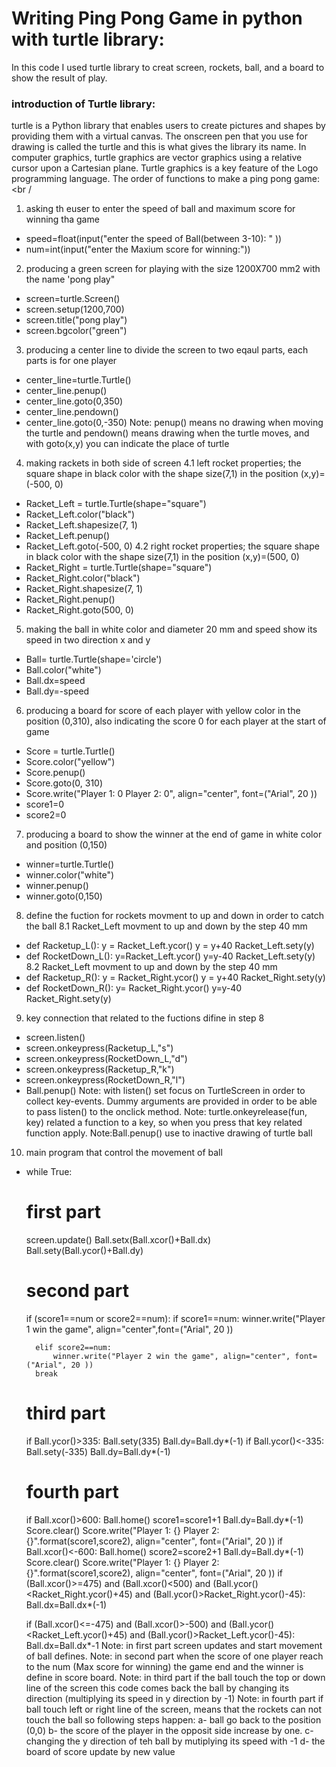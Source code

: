 # Writing Ping Pong Game in python with turtle library:
In this code I used turtle library to creat screen, rockets, ball, and a board to show the result of play.

### introduction of Turtle library:
turtle is a Python library that enables users to create pictures and shapes by providing them with a virtual canvas. The onscreen pen that you use for drawing is called the turtle and this is what gives the library its name. In computer graphics, turtle graphics are vector graphics using a relative cursor upon a Cartesian plane. Turtle graphics is a key feature of the Logo programming language. 
The order of functions to make a ping pong game:<br /
1. asking th euser to enter the speed of ball and maximum score for winning tha game
* speed=float(input("enter the speed of Ball(between 3-10): " ))
* num=int(input("enter the Maxium score for winning:"))<br />
2. producing a green screen for playing with the size 1200X700 mm2 with the name 'pong play"
* screen=turtle.Screen()
* screen.setup(1200,700)
* screen.title("pong play")
* screen.bgcolor("green")<br />
3. producing a center line to divide the screen to two eqaul parts, each parts is for one player
* center_line=turtle.Turtle()
* center_line.penup()
* center_line.goto(0,350)
* center_line.pendown()
* center_line.goto(0,-350)
Note: penup() means no drawing when moving the turtle and pendown() means drawing when the turtle moves, and with goto(x,y) you can indicate the place of turtle <br />
4. making rackets in both side of screen
4.1 left rocket properties; the square shape in black color with the shape size(7,1) in the position (x,y)=(-500, 0)
* Racket_Left = turtle.Turtle(shape="square")
* Racket_Left.color("black")
* Racket_Left.shapesize(7, 1)
* Racket_Left.penup()
* Racket_Left.goto(-500, 0)
4.2 right rocket properties; the square shape in black color with the shape size(7,1) in the position (x,y)=(500, 0)
* Racket_Right = turtle.Turtle(shape="square")
* Racket_Right.color("black")
* Racket_Right.shapesize(7, 1)
* Racket_Right.penup()
* Racket_Right.goto(500, 0)<br />
5. making the ball in white color and diameter 20 mm and speed show its speed in two direction x and y
* Ball= turtle.Turtle(shape='circle')
* Ball.color("white")
* Ball.dx=speed
* Ball.dy=-speed
6. producing a board for score of each player with yellow color in the position (0,310), also indicating the score 0 for each player at the start of game
* Score = turtle.Turtle()
* Score.color("yellow")
* Score.penup()
* Score.goto(0, 310)
* Score.write("Player 1: 0   Player 2: 0", align="center", font=("Arial", 20 ))
* score1=0
* score2=0 <br />
7. producing a board to show the winner at the end of game in white color and position (0,150)
* winner=turtle.Turtle()
* winner.color("white")
* winner.penup()
* winner.goto(0,150)
8. define the fuction for rockets movment to up and down in order to catch the ball
8.1 Racket_Left movment to up and down by the step 40 mm
* def Racketup_L():
    y = Racket_Left.ycor()
    y = y+40
    Racket_Left.sety(y)
* def RocketDown_L():
    y=Racket_Left.ycor()
    y=y-40
    Racket_Left.sety(y)
8.2 Racket_Left movment to up and down by the step 40 mm
* def Racketup_R():
    y = Racket_Right.ycor()
    y = y+40
    Racket_Right.sety(y)
* def RocketDown_R():
    y= Racket_Right.ycor()
    y=y-40
    Racket_Right.sety(y)
9. key connection that related to the fuctions difine in step 8
* screen.listen()
* screen.onkeypress(Racketup_L,"s")
* screen.onkeypress(RocketDown_L,"d")
* screen.onkeypress(Racketup_R,"k")
* screen.onkeypress(RocketDown_R,"l")
* Ball.penup()
Note: with listen() set focus on TurtleScreen in order to collect key-events. Dummy arguments are provided in order to be able to pass listen() to the onclick method.
Note: turtle.onkeyrelease(fun, key) related a function to a key, so when you press that key related function apply.
Note:Ball.penup() use to inactive drawing of turtle ball
10. main program that control the movement of ball 
* while True:

    # first part
    screen.update()
    Ball.setx(Ball.xcor()+Ball.dx)
    Ball.sety(Ball.ycor()+Ball.dy)

    # second part
    if (score1==num or score2==num):
        if score1==num:
            winner.write("Player 1 win the game", align="center",font=("Arial", 20 ))
            
        elif score2==num:
            winner.write("Player 2 win the game", align="center", font=("Arial", 20 ))
        break
    
    # third part
    if Ball.ycor()>335:
        Ball.sety(335)
        Ball.dy=Ball.dy*(-1)
    if Ball.ycor()<-335:
        Ball.sety(-335)
        Ball.dy=Ball.dy*(-1)
        
    # fourth part
    if Ball.xcor()>600:
        Ball.home()
        score1=score1+1
        Ball.dy=Ball.dy*(-1)
        Score.clear()
        Score.write("Player 1: {}   Player 2: {}".format(score1,score2), align="center", font=("Arial", 20 ))
    if Ball.xcor()<-600:
        Ball.home()
        score2=score2+1
        Ball.dy=Ball.dy*(-1)
        Score.clear()
        Score.write("Player 1: {}   Player 2: {}".format(score1,score2), align="center", font=("Arial", 20 ))
    if (Ball.xcor()>=475) and (Ball.xcor()<500) and (Ball.ycor()<Racket_Right.ycor()+45) and (Ball.ycor()>Racket_Right.ycor()-45):
        Ball.dx=Ball.dx*(-1)
                
    if (Ball.xcor()<=-475) and (Ball.xcor()>-500) and (Ball.ycor()<Racket_Left.ycor()+45) and (Ball.ycor()>Racket_Left.ycor()-45):
        Ball.dx=Ball.dx*-1
   Note: in first part screen updates and start movement of ball defines.
   Note: in second part when the score of one player reach to the num (Max score for winning) the game end and the winner is define in score board.
   Note: in third part if the ball touch the top or down line of the screen this code comes back the ball by changing its direction (multiplying its speed in y direction by -1)
   Note: in fourth part if ball touch left or right line of the screen, means that the rockets can not touch the ball so following steps happen:
   a- ball go back to the position (0,0)
   b- the score of the player in the opposit side increase by one.
   c- changing the y direction of teh ball by mutiplying its speed with -1 
   d- the board of score update by new value
